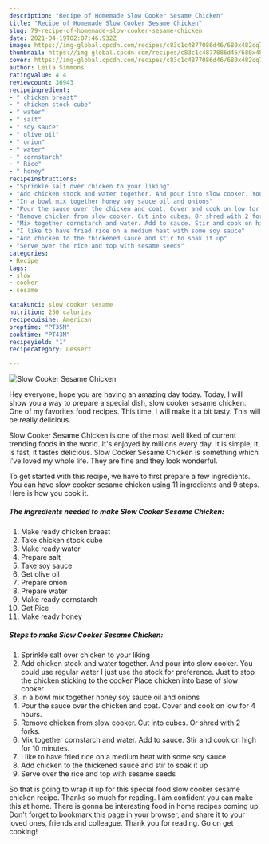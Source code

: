 ```yaml
---
description: "Recipe of Homemade Slow Cooker Sesame Chicken"
title: "Recipe of Homemade Slow Cooker Sesame Chicken"
slug: 79-recipe-of-homemade-slow-cooker-sesame-chicken
date: 2021-04-19T02:07:46.932Z
image: https://img-global.cpcdn.com/recipes/c83c1c4877086d46/680x482cq70/slow-cooker-sesame-chicken-recipe-main-photo.jpg
thumbnail: https://img-global.cpcdn.com/recipes/c83c1c4877086d46/680x482cq70/slow-cooker-sesame-chicken-recipe-main-photo.jpg
cover: https://img-global.cpcdn.com/recipes/c83c1c4877086d46/680x482cq70/slow-cooker-sesame-chicken-recipe-main-photo.jpg
author: Leila Simmons
ratingvalue: 4.4
reviewcount: 36943
recipeingredient:
- " chicken breast"
- " chicken stock cube"
- " water"
- " salt"
- " soy sauce"
- " olive oil"
- " onion"
- " water"
- " cornstarch"
- " Rice"
- " honey"
recipeinstructions:
- "Sprinkle salt over chicken to your liking"
- "Add chicken stock and water together. And pour into slow cooker. You could use regular water I just use the stock for preference. Just to stop the chicken sticking to the cooker Place chicken into base of slow cooker"
- "In a bowl mix together honey soy sauce oil and onions"
- "Pour the sauce over the chicken and coat. Cover and cook on low for 4 hours."
- "Remove chicken from slow cooker. Cut into cubes. Or shred with 2 forks."
- "Mix together cornstarch and water. Add to sauce. Stir and cook on high for 10 minutes."
- "I like to have fried rice on a medium heat with some soy sauce"
- "Add chicken to the thickened sauce and stir to soak it up"
- "Serve over the rice and top with sesame seeds"
categories:
- Recipe
tags:
- slow
- cooker
- sesame

katakunci: slow cooker sesame 
nutrition: 250 calories
recipecuisine: American
preptime: "PT35M"
cooktime: "PT43M"
recipeyield: "1"
recipecategory: Dessert

---
```



![Slow Cooker Sesame Chicken](https://img-global.cpcdn.com/recipes/c83c1c4877086d46/680x482cq70/slow-cooker-sesame-chicken-recipe-main-photo.jpg)

Hey everyone, hope you are having an amazing day today. Today, I will show you a way to prepare a special dish, slow cooker sesame chicken. One of my favorites food recipes. This time, I will make it a bit tasty. This will be really delicious.



Slow Cooker Sesame Chicken is one of the most well liked of current trending foods in the world. It's enjoyed by millions every day. It is simple, it is fast, it tastes delicious. Slow Cooker Sesame Chicken is something which I've loved my whole life. They are fine and they look wonderful.


To get started with this recipe, we have to first prepare a few ingredients. You can have slow cooker sesame chicken using 11 ingredients and 9 steps. Here is how you cook it.

<!--inarticleads1-->

##### The ingredients needed to make Slow Cooker Sesame Chicken:

1. Make ready  chicken breast
1. Take  chicken stock cube
1. Make ready  water
1. Prepare  salt
1. Take  soy sauce
1. Get  olive oil
1. Prepare  onion
1. Prepare  water
1. Make ready  cornstarch
1. Get  Rice
1. Make ready  honey




<!--inarticleads2-->

##### Steps to make Slow Cooker Sesame Chicken:

1. Sprinkle salt over chicken to your liking
1. Add chicken stock and water together. And pour into slow cooker. You could use regular water I just use the stock for preference. Just to stop the chicken sticking to the cooker Place chicken into base of slow cooker
1. In a bowl mix together honey soy sauce oil and onions
1. Pour the sauce over the chicken and coat. Cover and cook on low for 4 hours.
1. Remove chicken from slow cooker. Cut into cubes. Or shred with 2 forks.
1. Mix together cornstarch and water. Add to sauce. Stir and cook on high for 10 minutes.
1. I like to have fried rice on a medium heat with some soy sauce
1. Add chicken to the thickened sauce and stir to soak it up
1. Serve over the rice and top with sesame seeds




So that is going to wrap it up for this special food slow cooker sesame chicken recipe. Thanks so much for reading. I am confident you can make this at home. There is gonna be interesting food in home recipes coming up. Don't forget to bookmark this page in your browser, and share it to your loved ones, friends and colleague. Thank you for reading. Go on get cooking!
